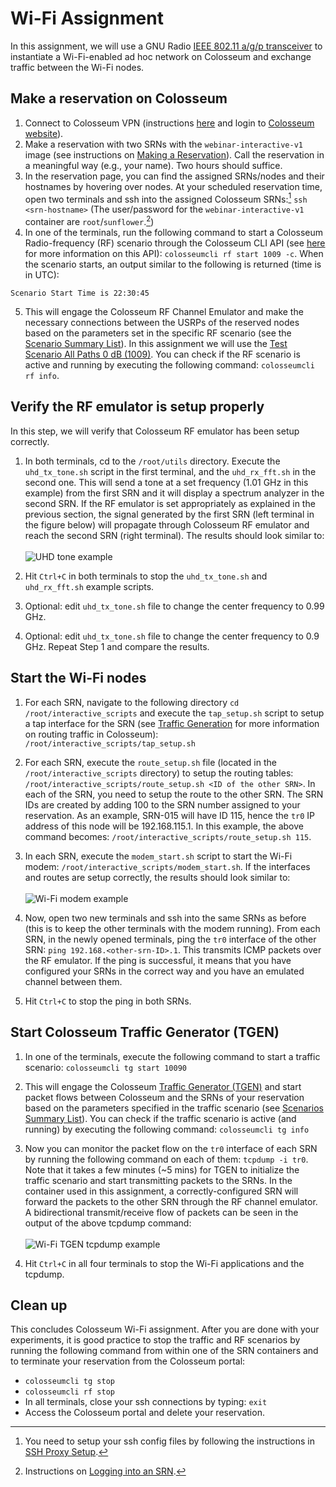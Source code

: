 # Wi-Fi Assignment

In this assignment, we will use a GNU Radio [IEEE 802.11 a/g/p transceiver](https://github.com/bastibl/gr-ieee802-11) to instantiate a Wi-Fi-enabled ad hoc network on Colosseum and exchange traffic between the Wi-Fi nodes.


## Make a reservation on Colosseum

1. Connect to Colosseum VPN (instructions [here](https://colosseumneu.freshdesk.com/support/solutions/articles/61000285824-cisco-anyconnect-remote-vpn-access) and login to [Colosseum website](https://experiments.colosseum.net)).
2. Make a reservation with two SRNs with the `webinar-interactive-v1` image (see instructions on [Making a Reservation](https://colosseumneu.freshdesk.com/en/support/solutions/articles/61000253463-making-a-reservation-interactive-and-batch-mode-)).
Call the reservation in a meaningful way (e.g., your name). Two hours should suffice.
3. In the reservation page, you can find the assigned SRNs/nodes and their hostnames by hovering over nodes.
At your scheduled reservation time, open two terminals and ssh into the assigned Colosseum SRNs:[^1] `ssh <srn-hostname>` (The user/password for the `webinar-interactive-v1` container are `root`/`sunflower`.[^2])
4. In one of the terminals, run the following command to start a Colosseum Radio-frequency (RF) scenario through the Colosseum CLI API (see [here](https://colosseumneu.freshdesk.com/en/support/solutions/articles/61000253397-colosseum-cli) for more information on this API): `colosseumcli rf start 1009 -c`.
When the scenario starts, an output similar to the following is returned (time is in UTC):
  ```
  Scenario Start Time is 22:30:45
  ```
5. This will engage the Colosseum RF Channel Emulator and make the necessary connections between the USRPs of the reserved nodes based on the parameters set in the specific RF scenario (see the [Scenario Summary List](https://colosseumneu.freshdesk.com/en/support/solutions/articles/61000276224-scenarios-summary-list)).
In this assignment we will use the [Test Scenario All Paths 0 dB (1009)](https://colosseumneu.freshdesk.com/support/solutions/articles/61000277641-test-scenario-all-paths-0-db-1009).
You can check if the RF scenario is active and running by executing the following command: `colosseumcli rf info`.

[^1]: You need to setup your ssh config files by following the instructions in [SSH Proxy Setup](https://colosseumneu.freshdesk.com/en/support/solutions/articles/61000253369-ssh-proxy-setup).
[^2]: Instructions on [Logging into an SRN](https://colosseumneu.freshdesk.com/en/support/solutions/articles/61000253366-logging-into-an-srn).


## Verify the RF emulator is setup properly

In this step, we will verify that Colosseum RF emulator has been setup correctly.

1. In both terminals, cd to the `/root/utils` directory.
Execute the `uhd_tx_tone.sh` script in the first terminal, and the `uhd_rx_fft.sh` in the second one.
This will send a tone at a set frequency (1.01 GHz in this example) from the first SRN and it will display a spectrum analyzer in the second SRN.
If the RF emulator is set appropriately as explained in the previous section, the signal generated by the first SRN (left terminal in the figure below) will propagate through Colosseum RF emulator and reach the second SRN (right terminal).
The results should look similar to: <br /><br /> ![UHD tone example](images/uhd-tone-example.png)

2. Hit `Ctrl+C` in both terminals to stop the `uhd_tx_tone.sh` and `uhd_rx_fft.sh` example scripts.
3. Optional: edit `uhd_tx_tone.sh` file to change the center frequency to 0.99 GHz.
4. Optional: edit `uhd_tx_tone.sh` file to change the center frequency to 0.9 GHz.
Repeat Step 1 and compare the results.


## Start the Wi-Fi nodes

1. For each SRN, navigate to the following directory `cd /root/interactive_scripts` and execute the `tap_setup.sh` script to setup a tap interface for the SRN (see [Traffic Generation](https://colosseumneu.freshdesk.com/en/support/solutions/articles/61000253508-traffic-generation) for more information on routing traffic in Colosseum): `/root/interactive_scripts/tap_setup.sh`
2. For each SRN, execute the `route_setup.sh` file (located in the `/root/interactive_scripts` directory) to setup the routing tables: `/root/interactive_scripts/route_setup.sh <ID of the other SRN>`.
In each of the SRN, you need to setup the route to the other SRN. The SRN IDs are created by adding 100 to the SRN number assigned to your reservation. As an example, SRN-015 will have ID 115, hence the `tr0` IP address of this node will be 192.168.115.1. In this example, the above command becomes: `/root/interactive_scripts/route_setup.sh 115`.
3. In each SRN, execute the `modem_start.sh` script to start the Wi-Fi modem: `/root/interactive_scripts/modem_start.sh`.
If the interfaces and routes are setup correctly, the results should look similar to:  <br /><br /> ![Wi-Fi modem example](images/wifi-modem-example.png)

4. Now, open two new terminals and ssh into the same SRNs as before (this is to keep the other terminals with the modem running).
From each SRN, in the newly opened terminals, ping the `tr0` interface of the other SRN: `ping 192.168.<other-srn-ID>.1`.
This transmits ICMP packets over the RF emulator.
If the ping is successful, it means that you have configured your SRNs in the correct way and you have an emulated channel between them.
5. Hit `Ctrl+C` to stop the ping in both SRNs.


## Start Colosseum Traffic Generator (TGEN)

1. In one of the terminals, execute the following command to start a traffic scenario: `colosseumcli tg start 10090`
2. This will engage the Colosseum [Traffic Generator (TGEN)](https://colosseumneu.freshdesk.com/en/support/solutions/articles/61000253508-traffic-generation) and start packet flows between Colosseum and the SRNs of your reservation based on the parameters specified in the traffic scenario (see [Scenarios Summary List](https://colosseumneu.freshdesk.com/en/support/solutions/articles/61000276224-scenarios-summary-list)). You can check if the traffic scenario is active (and running) by executing the following command: `colosseumcli tg info`
3. Now you can monitor the packet flow on the `tr0` interface of each SRN by running the following command on each of them: `tcpdump -i tr0`.
Note that it takes a few minutes (~5 mins) for TGEN to initialize the traffic scenario and start transmitting packets to the SRNs.
In the container used in this assignment, a correctly-configured SRN will forward the packets to the other SRN through the RF channel emulator.
A bidirectional transmit/receive flow of packets can be seen in the output of the above tcpdump command:  <br /><br /> ![Wi-Fi TGEN tcpdump example](images/wifi-tgen-example.png)

4. Hit `Ctrl+C` in all four terminals to stop the Wi-Fi applications and the tcpdump.


## Clean up

This concludes Colosseum Wi-Fi assignment. After you are done with your experiments, it is good practice to stop the traffic and RF scenarios by running the following command from within one of the SRN containers and to terminate your reservation from the Colosseum portal:
- `colosseumcli tg stop`
- `colosseumcli rf stop`
- In all terminals, close your ssh connections by typing: `exit`
- Access the Colosseum portal and delete your reservation.
